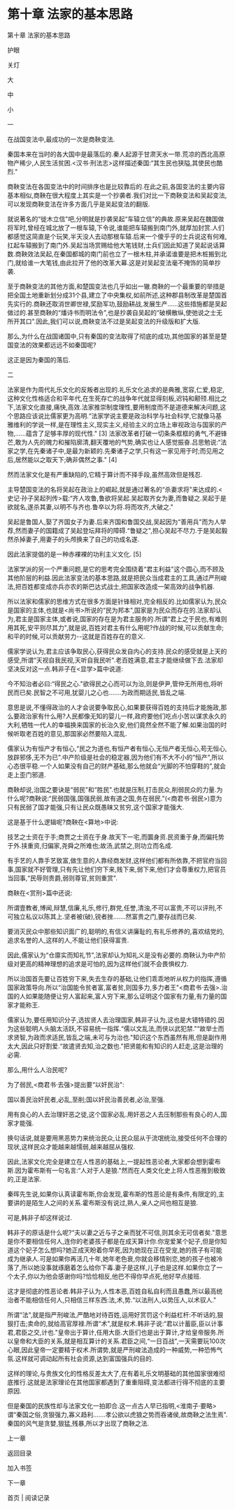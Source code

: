 # 第十章 法家的基本思路

第十章 法家的基本思路

护眼

关灯

大

中

小

一

在战国变法中,最成功的一次是商鞅变法.

秦国本来在当时的各大国中是最落后的.秦人起源于甘肃天水一带.荒凉的西北高原物产稀少,人民生活贫困.<汉书·刑法志>这样描述秦国:“其生民也狭隘,其使民也酷烈."

商鞅变法在各国变法中的时间排序也是比较靠后的.在此之前,各国变法的主要内容基本相似,商鞅在很大程度上其实是一个抄袭者.我们对比一下商鞅变法和吴起变法,可以发现商鞅变法在许多方面几乎是吴起变法的翻版.

就说著名的“徙木立信"吧,分明就是抄袭吴起“车辕立信"的典故.原来吴起在魏国做将军时,曾经在城北放了一根车辕,下令说,谁能把车辕搬到南门外,就厚加封赏.人们都感觉这简直是个玩笑,半天没人去动那根车辕.后来一个傻乎乎的士兵说这有何难,扛起车辕搬到了南门外.吴起当场赏赐给他大笔钱财,士兵们因此知道了吴起说话算数.商鞅效法吴起,在秦国都城的南门前也立了一根木柱,并承诺谁要是把木桩搬到北门,就给谁一大笔钱,由此拉开了他的改革大幕.这是对吴起变法毫不掩饰的简单抄袭.

至于商鞅变法的其他方面,和楚国变法也几乎如出一辙.商鞅的一个最重要的举措是把全国土地重新划分成31个县,建立了中央集权,如前所述,这种郡县制改革是楚国首先实行的.商鞅还取消世卿世禄,奖励军功,鼓励耕战,发展生产......这些措施都是吴起做过的.甚至商鞅的“燔诗书而明法令",也是抄袭自吴起的“破横散纵,使弛说之士无所开其口".因此,我们可以说,商鞅变法不过是吴起变法的升级版和扩大版.

那么,为什么在战国诸国中,只有秦国的变法取得了彻底的成功,其他国家的甚至是楚国变法的效果都远远不如秦国呢?

这正是因为秦国的落后.

二

法家是作为周代礼乐文化的反叛者出现的.礼乐文化追求的是典雅,宽容,仁爱,稳定,这种文化性格适合和平年代,在生死存亡的战争年代就显得刻板,迟钝和颟顸.相比之下,法家文化直接,痛快,高效.法家推崇制度理性,要用制度而不是道德来解决问题,这个思路应该说比儒家更为高明.“法家学说主要是政治科学与社会科学,它就像马基雅维利的学说一样,是在理性主义,现实主义,经验主义的立场上审视政治与国家的产物,......蕴含了足够丰厚的现代性." [3] 法家改革者打破一切条条框框的勇气,不避锋芒,敢为人先的魄力和摧陷廓清,翻天覆地的气势,确实也让人感觉振奋.吕思勉说:“法家之学,在先秦诸子中,是最为新颖的.先秦诸子之学,只有这一家见用于时;而见用之后,居然能以之取天下;确非偶然之事." [4]

然而法家文化是有严重缺陷的,它精于算计而不择手段,虽然高效但是残忍.

主导楚国变法的名将吴起在政治上的崛起,就是通过著名的“杀妻求将"来达成的.<史记·孙子吴起列传>载:“齐人攻鲁,鲁欲将吴起.吴起取齐女为妻,而鲁疑之.吴起于是欲就名,遂杀其妻,以明不与齐也.鲁卒以为将.将而攻齐,大破之."

吴起是鲁国人,娶了齐国女子为妻.后来齐国和鲁国交战,吴起因为“善用兵"而为人举荐,然而妻子的国籍成了吴起登坛拜将的障碍.“鲁疑之",担心吴起不尽力.于是吴起毅然杀掉妻子,用妻子的头颅换来了自己的功成名遂.

因此法家提倡的是一种赤裸裸的功利主义文化. [5]

法家学派的另一个严重问题,是它的思考完全围绕着“君主利益"这个圆心,而不顾及其他阶层的利益.因此法家变法的基本思路,就是把民众当成君主的工具,通过严刑峻法,把百姓都变成亦兵亦农的斯巴达式战士,把国家改造成一架高效的战争机器.

所以法家和儒家的思维方式在很多方面是针锋相对,完全相反的.比如儒家认为,民众是国家的主体,也就是<尚书>所说的“民为邦本",国家是为民众而存在的.法家却认为,君主是国家主体,或者说,国家的存在是为君主服务的.所谓“君上之于民也,有难则用其死,安平则尽其力",就是说,百姓对君主有什么用呢?作战的时候,可以贡献生命;和平的时候,可以贡献劳力--这就是百姓存在的意义.

儒家学说认为,君主应该争取民心,获得民众发自内心的支持.民众的感受就是上天的感受,所谓“天视自我民视,天听自我民听".老百姓满意,君主才能继续做下去.法家却坚决反对这一点.韩非子在<显学>篇中说道:

今不知治者必曰:“得民之心."欲得民之心而可以为治,则是伊尹,管仲无所用也,将听民而已矣.民智之不可用,犹婴儿之心也.......为政而期适民,皆乱之端.

意思是说,不懂得政治的人才会说要争取民心,如果要获得百姓的支持后才能施政,那么要政治家有什么用?人民都像无知的婴儿一样,政府要他们吃点小苦以谋求永久的大利,牺牲一代人的幸福换来国家的长治久安,他们竟然全然不能了解.如果治国的时候听取老百姓的意见,那国家必然要陷入混乱.

儒家认为有恒产才有恒心,“民之为道也,有恒产者有恒心,无恒产者无恒心,苟无恒心,放辟邪侈,无不为已".中产阶级是社会的稳定器,因为他们有不大不小的“恒产",所以心态很平稳.一个人如果没有自己的财产基础,那么他就会“光脚的不怕穿鞋的",就会走上歪门邪道.

商鞅却说,治国之要诀是“弱民"和“胜民".也就是压制,打击民众,削弱民众的力量.为什么呢?商鞅说:“民弱国强,国强民弱,故有道之国,务在弱民."(<商君书·弱民>)意为只有民弱了国才能强,只有让民众既愚昧又贫穷,这个国家才能强大.

这是基于什么逻辑呢?商鞅在<算地>中说:

技艺之士资在于手;商贾之士资在于身.故天下一宅,而圜身资.民资重于身,而偏托势于外.挟重资,归偏家,尧舜之所难也;故汤,武禁之,则功立而名成.

有手艺的人靠手艺致富,做生意的人靠经商发财,这样他们都有所依靠,不把官府当回事,国家就不好管理,只有先让他们穷下来,贱下来,弱下来,他们才会尊重权力,把官员当回事,“民辱则贵爵,弱则尊官,贫则重赏".

商鞅在<赏刑>篇中还说:

所谓壹教者,博闻,辩慧,信廉,礼乐,修行,群党,任誉,清浊,不可以富贵,不可以评刑,不可独立私议以陈其上.坚者被(破),锐者挫.......然富贵之门,要存战而已矣.

要消灭民众中那些知识面广的,聪明的,有信义讲廉耻的,有礼乐修养的,喜欢结党的,追求名誉的人,这样的人,不能让他们获得富贵.

因此,儒家认为“仓廪实而知礼节",法家却认为知礼义是没有必要的.商鞅认为中产阶级对更高的精神理想的追求是可怕的,因为这样他们就不会畏惧权力.

所以治国首先要让百姓穷下来,失去生存的基础,让他们乖乖地听从权力的指挥,遵循国家政策导向.所以“治国能令贫者富,富者贫,则国多力,多力者王"<商君书·去强>.治国的人如果能随便让穷人富起来,富人穷下来,那么证明这个国家有力量,有力量的国家才能称王.

儒家认为,要任用知识分子,选拔贤人去治理国家,韩非子认为,这也是大错特错的.因为这些聪明人头脑太活跃,不容易统一指挥.“儒以文乱法,而侠以武犯禁."“故举士而求贤智,为政而求适民,皆乱之端,未可与为治也."知识这个东西虽然有用,但是副作用太大,因此只好割爱.“故遣贤去知,治之数也."把贤能和有知识的人赶走,这是治理的必需.

那么,用什么人治民呢?

为了弱民,<商君书·去强>提出要“以奸民治":

国以善民治奸民者,必乱,至削;国以奸民治善民者,必治,至强.

用有良心的人去治理奸恶之徒,这个国家必乱.用奸恶之人去压制那些有良心的人,国家才能强.

换句话说,就是要用黑恶势力来统治民众,让民众屈从于流氓统治,接受任何不合理的现状,这样民众才能越来越懦弱,越来越屈从强权.

因此,法家文化完全是建立在人性恶的基础上,一提起性恶论者,大家都会想到霍布斯.因为霍布斯有一句名言:“人对于人是狼."然而在人类文化史上将人性恶推到极致的,正是法家.

秦晖先生说,如果你认真读霍布斯,你会发现,霍布斯的性恶论是有条件,有限定的,主要讲的是陌生人之间的关系.霍布斯没有说过,熟人,亲人之间也相互是狼.

可是,韩非子却这样说过.

韩非子的原话是什么呢?“夫以妻之近与子之亲而犹不可信,则其余无可信者矣."意思是你不要相信任何人,连你的老婆孩子都是在成天算计你.你宠爱某个妃子,但是你知道这个妃子怎么想吗?她正成天盼着你早死,因为她现在正在受宠,她的孩子有可能成为继承人.可是如果你再活几十年,她年老色衰,你就会移情别恋,她的孩子也被冷落了,所以她没事就琢磨着怎么给你下毒.妻子是这样,儿子也是这样.如果你立了一个太子,你以为他会感谢你吗?恰恰相反,他巴不得你早点死,他好早点接班.

这才是彻底的性恶论者.韩非子认为,人性本恶,百姓自私自利而且愚蠢,所以最高统治者不能相信任何人,只相信三样东西:法,术,势.“以法刑人,以势压人,以术驭人."

所谓“法",就是指严刑峻法,严酷地对待百姓,运用好赏罚这个利益杠杆:不听话的,狠狠打击;卖命的,就给高官厚禄.所谓“术",就是权术.韩非子说:“君以计蓄臣,臣以计事君,君臣之交,计也."皇帝出于算计,任用大臣.大臣们也是出于算计,才给皇帝服务.所以皇帝和大臣的关系,就是相互算计的关系.君臣之间,“一日百战",一天需要玩100次心眼,因此皇帝一定要精于权术.所谓势,就是严刑峻法造成的一种威势,一种恐怖气氛.这样就可调动起所有社会资源,达到富国强兵的目的.

这样的理论,与贵族文化的性格反差太大了,在有着礼乐文明基础的其他国家很难彻底推行.这就是法家理论在其他国家都遇到了重重阻碍,变法都进行得不彻底的主要原因.

但是秦国的民族性却与法家文化一拍即合.这一点古人早已指明,<淮南子·要略>谓“秦国之俗,贪狠强力,寡义趋利.......孝公欲以虎狼之势而吞诸侯,故商鞅之法生焉".秦国的风气是贪婪,狠猛,残暴,所以才出现了商鞅之法.

上一章

返回目录

加入书签

下一章

首页 | 阅读记录